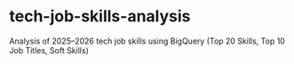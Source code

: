 # tech-job-skills-analysis
Analysis of 2025–2026 tech job skills using BigQuery (Top 20 Skills, Top 10 Job Titles, Soft Skills)
